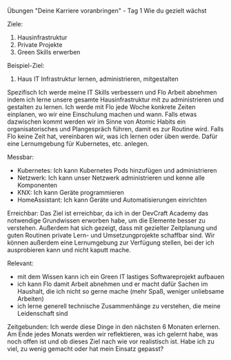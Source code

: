 Übungen "Deine Karriere voranbringen" - Tag 1
Wie du gezielt wächst

Ziele:
 1. Hausinfrastruktur
 2. Private Projekte
 3. Green Skills erwerben

Beispiel-Ziel:
1. Haus IT Infrastruktur lernen, administrieren, mitgestalten

Spezifisch
Ich werde meine IT Skills verbessern und Flo Arbeit abnehmen indem ich lerne unsere gesamte Hausinfrastruktur mit zu administrieren und gestalten zu lernen.
Ich werde mit Flo jede Woche konkrete Zeiten einplanen, wo wir eine Einschulung machen und wann.
Falls etwas dazwischen kommt werden wir im Sinne von Atomic Habits ein organisatorisches und Plangespräch führen, damit es zur Routine wird.
Falls Flo keine Zeit hat, vereinbaren wir, was ich lernen oder üben werde.
Dafür eine Lernumgebung für Kubernetes, etc. anlegen.

Messbar:
- Kubernetes: Ich kann Kubernetes Pods hinzufügen und administrieren
- Netzwerk: Ich kann unser Netzwerk administrieren und kenne alle Komponenten
- KNX: Ich kann Geräte programmieren
- HomeAssistant: Ich kann Geräte und Automatisierungen einrichten

Erreichbar:
Das Ziel ist erreichbar, da ich in der DevCraft Academy das notwendige Grundwissen erworben habe, um die Elemente besser zu verstehen.
Außerdem hat sich gezeigt, dass mit gezielter Zeitplanung und guten Routinen private Lern- und Umsetzungprojekte schaffbar sind.
Wir können außerdem eine Lernumgebung zur Verfügung stellen, bei der ich ausprobieren kann und nicht kaputt mache.

Relevant:
- mit dem Wissen kann ich ein Green IT lastiges Softwareprojekt aufbauen
- ich kann Flo damit Arbeit abnehmen und er macht dafür Sachen im Haushalt, die ich nicht so gerne mache (mehr Spaß, weniger unliebsame Arbeiten)
- ich lerne generell technische Zusammenhänge zu verstehen, die meine Leidenschaft sind

Zeitgebunden:
Ich werde diese Dinge in den nächsten 6 Monaten erlernen. 
Am Ende jedes Monats werden wir reflektieren, was ich gelernt habe, was noch offen ist und ob dieses Ziel nach wie vor realistisch ist.
Habe ich zu viel, zu wenig gemacht oder hat mein Einsatz gepasst?

